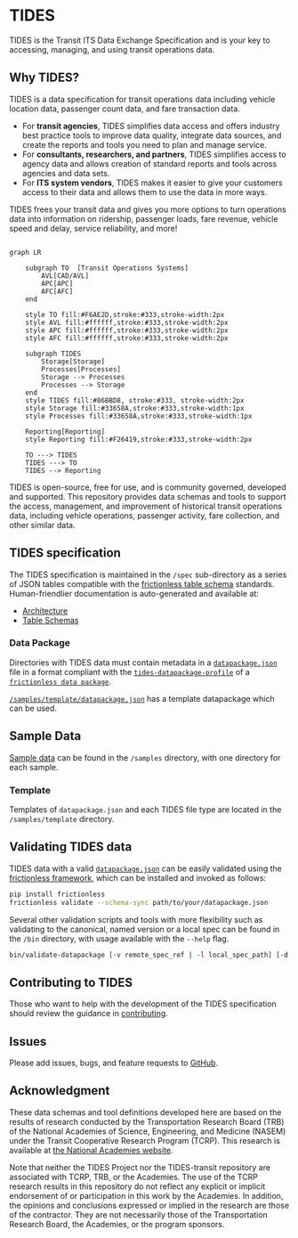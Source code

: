 # TIDES

TIDES is the Transit ITS Data Exchange Specification and is your key to accessing, managing, and using transit operations data.

## Why TIDES?

TIDES is a data specification for transit operations data including vehicle location data, passenger count data, and fare transaction data.

- For **transit agencies**, TIDES simplifies data access and offers industry best practice tools to improve data quality, integrate data sources, and create the reports and tools you need to plan and manage service.
- For **consultants, researchers, and partners**, TIDES simplifies access to agency data and allows creation of standard reports and tools across agencies and data sets.
- For **ITS system vendors**, TIDES makes it easier to give your customers access to their data and allows them to use the data in more ways.

TIDES frees your transit data and gives you more options to turn operations data into information on ridership, passenger loads, fare revenue, vehicle speed and delay, service reliability, and more!

```mermaid

graph LR

    subgraph TO  [Transit Operations Systems]
        AVL[CAD/AVL]
        APC[APC]
        AFC[AFC]
    end

    style TO fill:#F6AE2D,stroke:#333,stroke-width:2px
    style AVL fill:#ffffff,stroke:#333,stroke-width:2px
    style APC fill:#ffffff,stroke:#333,stroke-width:2px
    style AFC fill:#ffffff,stroke:#333,stroke-width:2px

    subgraph TIDES
        Storage[Storage]
        Processes[Processes]
        Storage --> Processes
        Processes --> Storage
    end
    style TIDES fill:#86BBD8, stroke:#333, stroke-width:2px
    style Storage fill:#33658A,stroke:#333,stroke-width:1px
    style Processes fill:#33658A,stroke:#333,stroke-width:1px

    Reporting[Reporting]
    style Reporting fill:#F26419,stroke:#333,stroke-width:2px

    TO ---> TIDES
    TIDES ---> TO
    TIDES --> Reporting

```

TIDES is open-source, free for use, and is community governed, developed and supported. This repository provides data schemas and tools to support the access, management, and improvement of historical transit operations data, including vehicle operations, passenger activity, fare collection, and other similar data.

[architecture]:./docs/architecture.md
[table schemas]:./docs/tables.md
[tides-datapackage-profile]:./docs/datapackage.md
[samples]:./samples
[template-datapackage]:./samples/template/TIDES/datapackage.json
[contributing]:./CONTRIBUTING.md
[github issues]:https://github.com/TIDES-transit/TIDES/issues
[frictionless table schema]:https://specs.frictionlessdata.io/table-schema/
[frictionless data package schema]:https://specs.frictionlessdata.io/data-package/
[frictionless framework]: (https://framework.frictionlessdata.io/)
[tcrp report]: https://nap.nationalacademies.org/catalog/26674/improving-access-and-management-of-public-transit-its-data

## TIDES specification

The TIDES specification is maintained in the `/spec` sub-directory as a series of JSON tables compatible with the [frictionless table schema] standards.
Human-friendlier documentation is auto-generated and available at:

- [Architecture][architecture]
- [Table Schemas][table schemas]

### Data Package

Directories with TIDES data must contain metadata in a [`datapackage.json`][tides-datapackage-profile] file in a format compliant with the [`tides-datapackage-profile`][tides-datapackage-profile] of a [`frictionless data package`][frictionless data package schema].  

[`/samples/template/datapackage.json`][template-datapackage] has a template datapackage which can be used.

## Sample Data

[Sample data][samples] can be found in the `/samples` directory, with one directory for each sample.

### Template

Templates of `datapackage.json` and each TIDES file type are located in the `/samples/template` directory.

## Validating TIDES data

TIDES data with a valid [`datapackage.json`](#data-package) can be easily validated using the [frictionless framework], which can be installed and invoked as follows:

```bash
pip install frictionless
frictionless validate --schema-sync path/to/your/datapackage.json
```

Several other validation scripts and tools with more flexibility such as validating to the canonical, named version or a local spec can be found in the `/bin` directory, with usage available with the `--help` flag.

```bash
bin/validate-datapackage [-v remote_spec_ref | -l local_spec_path] [-d dataset_path]
```

## Contributing to TIDES

Those who want to help with the development of the TIDES specification should review the guidance in [contributing].

## Issues

Please add issues, bugs, and feature requests to [GitHub][github issues].

## Acknowledgment

These data schemas and tool definitions developed here are based on the results of research conducted by the Transportation Research Board (TRB) of the National Academies of Science, Engineering, and Medicine (NASEM) under the Transit Cooperative Research Program (TCRP). This research is available at [the National Academies website][tcrp report].

Note that neither the TIDES Project nor the TIDES-transit repository are associated with TCRP, TRB, or the Academies. The use of the TCRP research results in this repository do not reflect any explicit or implicit endorsement of or participation in this work by the Academies. In addition, the opinions and conclusions expressed or implied in the research are those of the contractor. They are not necessarily those of the Transportation Research Board, the Academies, or the program sponsors.
